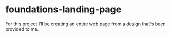 # foundations-landing-page
For this project I’ll be creating an entire web page from a design that's been provided to me.
